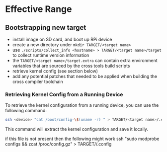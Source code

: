 # Effective Range

## Bootstrapping new target

- install image on SD card, and boot up RPi device
- create a new directory under `mkdir TARGET/<target name>`
- use `./scripts/collect_info <hostname> > TARGET/<target name>/target` to collect runtime version information
- the `TARGET/<target name>/target.extra` can contain extra environment variables that are sourced by the cross tools build scripts
- retrieve kernel config (see section below)
- add any potential patches that needed to be applied when building the cross compiler toolchain

### Retrieving Kernel Config from a Running Device

To retrieve the kernel configuration from a running device, you can use the following command:

```sh
ssh <device> "cat /boot/config-\$(uname -r) " > TARGET/<target name>/.config
```

This command will extract the kernel configuration and save it locally.

if this file is not present then the following might work
ssh <device> "sudo modprobe configs && zcat /proc/config.gz" >  TARGET/<target name>/.config


